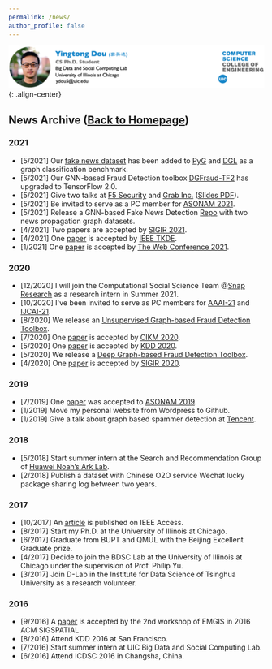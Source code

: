 ```yaml
---
permalink: /news/
author_profile: false
---
```


![head](/images/new_head.png){: .align-center}


## News Archive ([Back to Homepage](http://ytongdou.com/))

### 2021
* \[5/2021\] Our [fake news dataset](https://github.com/safe-graph/GNN-FakeNews) has been added to [PyG](https://github.com/rusty1s/pytorch_geometric/blob/master/examples/upfd.py) and [DGL](https://github.com/dmlc/dgl/blob/master/python/dgl/data/fakenews.py) as a graph classification benchmark.
* \[5/2021\] Our GNN-based Fraud Detection toolbox [DGFraud-TF2](https://github.com/safe-graph/DGFraud-TF2) has upgraded to TensorFlow 2.0.
* \[5/2021\] Give two talks at [F5 Security](https://www.f5.com/) and [Grab Inc.](https://www.grab.com/sg/) ([Slides PDF](http://ytongdou.com/files/F5_Talk_Slides.pdf)).
* \[5/2021\] Be invited to serve as a PC member for [ASONAM 2021](https://asonam.cpsc.ucalgary.ca/2021/index.php).
* \[5/2021\] Release a GNN-based Fake News Detection [Repo](https://github.com/safe-graph/GNN-FakeNews) with two news propagation graph datasets.
* \[4/2021\] Two papers are accepted by [SIGIR 2021](https://sigir.org/sigir2021/).
* \[4/2021\] One [paper](http://arxiv.org/abs/2104.07892) is accepted by [IEEE TKDE](https://ieeexplore.ieee.org/xpl/RecentIssue.jsp?punumber=69).
* \[1/2021\] One [paper](https://arxiv.org/pdf/2101.08747.pdf) is accepted by [The Web Conference 2021](https://www2021.thewebconf.org/).

### 2020
* \[12/2020\] I will join the Computational Social Science Team @[Snap Research](https://research.snap.com/) as a research intern in Summer 2021.
* \[10/2020\] I've been invited to serve as PC members for [AAAI-21](https://aaai.org/Conferences/AAAI-21/) and [IJCAI-21](https://ijcai-21.org/).
* \[8/2020\] We release an [Unsupervised Graph-based Fraud Detection Toolbox](https://github.com/safe-graph/UGFraud).
* \[7/2020\] One [paper](https://arxiv.org/pdf/2008.08692.pdf) is accepted by [CIKM 2020](https://www.cikm2020.org/). 
* \[5/2020\] One [paper](https://arxiv.org/abs/2006.06069) is accepted by [KDD 2020](https://www.kdd.org/kdd2020/). 
* \[5/2020\] We release a [Deep Graph-based Fraud Detection Toolbox](https://github.com/safe-graph/DGFraud). 
* \[4/2020\] One [paper](https://arxiv.org/pdf/2005.00625.pdf) is accepted by [SIGIR 2020](https://sigir.org/sigir2020/). 

### 2019
* \[7/2019\] One [paper](http://ytongdou.com/files/ASONAM2019.pdf) was accepted to [ASONAM 2019](http://asonam.cpsc.ucalgary.ca/2019/index.php). 
* \[1/2019\] Move my personal website from Wordpress to Github.  
* \[1/2019\] Give a talk about graph based spammer detection at [Tencent](https://beacon.qq.com).

### 2018
* \[5/2018\] Start summer intern at the Search and Recommendation Group of [Huawei Noah’s Ark Lab](http://www.noahlab.com.hk/#/home).  
* \[2/2018\] Publish a dataset with Chinese O2O service Wechat lucky package sharing log between two years.

### 2017
* \[10/2017\] An [article](http://ytongdou.com/files/A%20Novel%20Centrality%20Cascading%20Based%20Edge%20Parameter%20Evaluation%20Method%20for%20Robust%20Influence%20Maximization.pdf) is published on IEEE Access.  
* \[8/2017\] Start my Ph.D. at the University of Illinois at Chicago.  
* \[6/2017\] Graduate from BUPT and QMUL with the Beijing Excellent Graduate prize.  
* \[4/2017\] Decide to join the BDSC Lab at the University of Illinois at Chicago under the supervision of Prof. Philip Yu.  
* \[3/2017\] Join D-Lab in the Institute for Data Science of Tsinghua University as a research volunteer.

### 2016
* \[9/2016\] A [paper](http://ytongdou.com/files/CPS%20model%20based%20online%20opinion%20governance%20modeling%20and%20evaluation%20of%20emergency%20accidents.pdf) is accepted by the 2nd workshop of EMGIS in 2016 ACM SIGSPATIAL.  
* \[8/2016\] Attend KDD 2016 at San Francisco.  
* \[7/2016\] Start summer intern at UIC Big Data and Social Computing Lab.  
* \[6/2016\] Attend ICDSC 2016 in Changsha, China.

